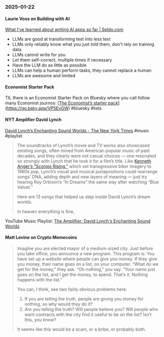 ### 2025-01-22
#### Laurie Voss on Building with AI
[What I've learned about writing AI apps so far \| Seldo.com](https://seldo.com/posts/what-ive-learned-about-writing-ai-apps-so-far)

* LLMs are good at transforming text into less text
* LLMs only reliably know what you just told them, don't rely on training data
* LLMs cannot write for you
* Let them self-correct, multiple times if necessary
* Have the LLM do as little as possible
* LLMs can help a human perform tasks, they cannot replace a human
* LLMs are awesome and limited

#### Economist Starter Pack
TIL there is an Economist Starter Pack on Bluesky where you call follow many Economist journos: [[The Economist’s starter pack](https://bsky.app/profile/economist.com)](https://go.bsky.app/VP5EvGW) #bluesky #lists 

#### NYT Amplifier David Lynch
[David Lynch’s Enchanting Sound Worlds - The New York Times](https://www.nytimes.com/2025/01/21/arts/music/amplifier-newsletter-david-lynch-music.html) #music #playlist 

> The soundtracks of Lynch’s movie and TV works also showcased existing songs, often mined from American popular music of past decades, and they clearly were not casual choices — one resonated so strongly with Lynch that he took it for a film’s title. Like [Kenneth Anger’s “Scorpio Rising,”](https://www.youtube.com/watch?v=6M08Czuqy80) which set transgressive biker imagery to 1960s pop, Lynch’s visual and musical juxtapositions could rearrange songs’ DNA, adding depth and new layers of meaning — just try hearing Roy Orbison’s “In Dreams” the same way after watching “Blue Velvet.”
>
> Here are 13 songs that helped us step inside David Lynch’s dream worlds.
>
> In heaven everything is fine,

YouTube Music Playlist: [The Amplifier: David Lynch's Enchanting Sound Worlds](https://music.youtube.com/playlist?list=PLu_RmAJBNiIIbPoXC_Kfn6WX-42GXeFde&si=7JkfCsIBKTT2KxMU)

#### Matt Levine on Crypto Memecoins

> Imagine you are elected mayor of a medium-sized city. Just before you take office, you announce a new program. This program is: You have set up a website where people can give you money. If they give you money, their name goes on a list, on your computer. “What do we get for the money,” they ask. “Oh nothing,” you say. “Your name just goes on the list, and I get the money, to spend. That’s it. Nothing happens with the list.”
> 
> You can, I think, see two fairly obvious problems here:
>
> 1. If you are telling the truth, people are giving you money for nothing, so why would they do it?
> 2. _Are_ you telling the truth? Will people believe you? Will people who want contracts with the city find it useful to be on the list? Isn’t this, you know?
> 
> It seems like this would be a scam, or a bribe, or probably both.


